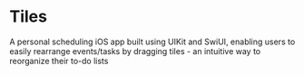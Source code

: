 # Tiles
A personal scheduling iOS app built using UIKit and Swi UI, enabling users to easily rearrange events/tasks by dragging tiles - an intuitive way to reorganize their to-do lists

